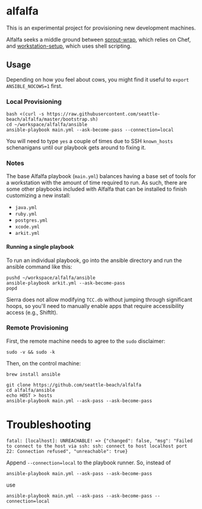 # alfalfa

This is an experimental project for provisioning new development machines.

Alfalfa seeks a middle ground between [sprout-wrap][sprout-wrap], which relies
on Chef, and [workstation-setup][workstation-setup], which uses shell
scripting.

[sprout-wrap]: https://github.com/pivotal-sprout/sprout-wrap
[workstation-setup]: https://github.com/pivotal/workstation-setup

## Usage

Depending on how you feel about cows, you might find it useful to `export
ANSIBLE_NOCOWS=1` first.

### Local Provisioning

```
bash <(curl -s https://raw.githubusercontent.com/seattle-beach/alfalfa/master/bootstrap.sh)
cd ~/workspace/alfalfa/ansible
ansible-playbook main.yml --ask-become-pass --connection=local
```

You will need to type `yes` a couple of times due to SSH `known_hosts`
schenanigans until our playbook gets around to fixing it.

### Notes

The base Alfalfa playbook (`main.yml`) balances having a base set of tools for
a workstation with the amount of time required to run. As such, there are some
other playbooks included with Alfalfa that can be installed to finish
customizing a new install:

- `java.yml`
- `ruby.yml`
- `postgres.yml`
- `xcode.yml`
- `arkit.yml`

#### Running a single playbook
To run an individual playbook, go into the ansible directory and run the ansible command like this:

```
pushd ~/workspace/alfalfa/ansible
ansible-playbook arkit.yml --ask-become-pass
popd
```

Sierra does not allow modifying `TCC.db` without jumping through significant
hoops, so you'll need to manually enable apps that require accessibility access
(e.g., ShiftIt).

### Remote Provisioning

First, the remote machine needs to agree to the `sudo` disclaimer:

```
sudo -v && sudo -k
```

Then, on the control machine:

```
brew install ansible

git clone https://github.com/seattle-beach/alfalfa
cd alfalfa/ansible
echo HOST > hosts
ansible-playbook main.yml --ask-pass --ask-become-pass
```

# Troubleshooting

`fatal: [localhost]: UNREACHABLE! => {"changed": false, "msg": "Failed to connect to the host via ssh: ssh: connect to host localhost port 22: Connection refused", "unreachable": true}`

Append `--connection=local` to the playbook runner. So, instead of 

`ansible-playbook main.yml --ask-pass --ask-become-pass`

use

`ansible-playbook main.yml --ask-pass --ask-become-pass --connection=local`
